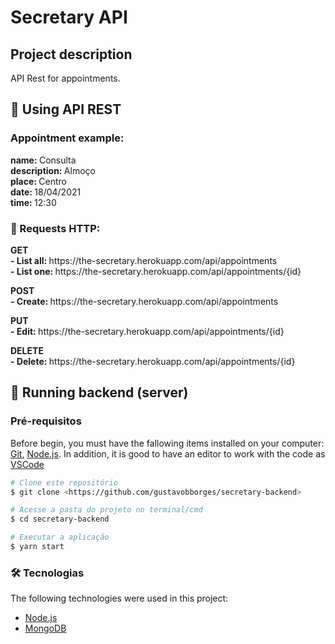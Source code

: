 # Secretary API

## Project description
<p>API Rest for appointments.</p>

## 🎲 Using API REST

### Appointment example:

<p>
    <b>name: </b>Consulta<br>
    <b>description: </b>Almoço<br>
    <b>place: </b>Centro<br>
    <b>date: </b>18/04/2021<br>
    <b>time: </b>12:30
</p>   

### 🎲 Requests HTTP:

<p>
    <b>GET</b><br>
    <b>- List all: </b>https://the-secretary.herokuapp.com/api/appointments<br>
    <b>- List one: </b>https://the-secretary.herokuapp.com/api/appointments/{id}<br>
</p>
<p>
    <b>POST</b><br>
    <b>- Create: </b>https://the-secretary.herokuapp.com/api/appointments<br>
</p>
<p>
    <b>PUT</b><br>
    <b>- Edit: </b>https://the-secretary.herokuapp.com/api/appointments/{id}<br>
</p>
<p>
    <b>DELETE</b><br>
    <b>- Delete: </b>https://the-secretary.herokuapp.com/api/appointments/{id}<br>
</p>


## 🎲 Running backend (server)

### Pré-requisitos

Before begin, you must have the fallowing items installed on your computer: 
[Git](https://git-scm.com), [Node.js](https://nodejs.org/en/).
In addition, it is good to have an editor to work with the code as [VSCode](https://code.visualstudio.com/)

```bash
# Clone este repositório
$ git clone <https://github.com/gustavobborges/secretary-backend>

# Acesse a pasta do projeto no terminal/cmd
$ cd secretary-backend

# Executar a aplicação
$ yarn start

```

### 🛠 Tecnologias

The following technologies were used in this project:

- [Node.js](https://nodejs.org/en/)
- [MongoDB](https://www.mongodb.com/)
